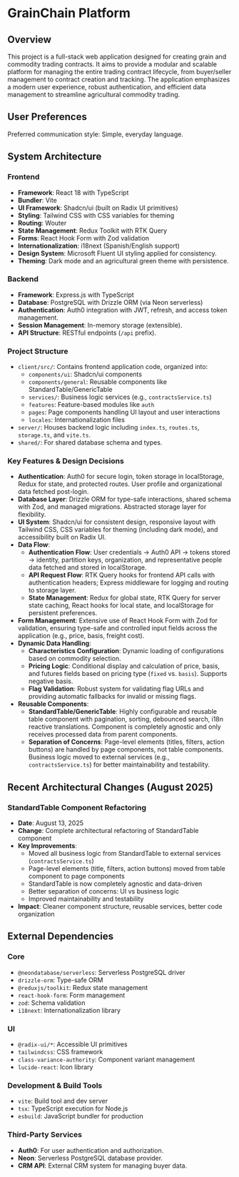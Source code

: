 # GrainChain Platform

## Overview
This project is a full-stack web application designed for creating grain and commodity trading contracts. It aims to provide a modular and scalable platform for managing the entire trading contract lifecycle, from buyer/seller management to contract creation and tracking. The application emphasizes a modern user experience, robust authentication, and efficient data management to streamline agricultural commodity trading.

## User Preferences
Preferred communication style: Simple, everyday language.

## System Architecture

### Frontend
- **Framework**: React 18 with TypeScript
- **Bundler**: Vite
- **UI Framework**: Shadcn/ui (built on Radix UI primitives)
- **Styling**: Tailwind CSS with CSS variables for theming
- **Routing**: Wouter
- **State Management**: Redux Toolkit with RTK Query
- **Forms**: React Hook Form with Zod validation
- **Internationalization**: i18next (Spanish/English support)
- **Design System**: Microsoft Fluent UI styling applied for consistency.
- **Theming**: Dark mode and an agricultural green theme with persistence.

### Backend
- **Framework**: Express.js with TypeScript
- **Database**: PostgreSQL with Drizzle ORM (via Neon serverless)
- **Authentication**: Auth0 integration with JWT, refresh, and access token management.
- **Session Management**: In-memory storage (extensible).
- **API Structure**: RESTful endpoints (`/api` prefix).

### Project Structure
- `client/src/`: Contains frontend application code, organized into:
  - `components/ui`: Shadcn/ui components
  - `components/general`: Reusable components like StandardTable/GenericTable
  - `services/`: Business logic services (e.g., `contractsService.ts`)
  - `features`: Feature-based modules like `auth`
  - `pages`: Page components handling UI layout and user interactions
  - `locales`: Internationalization files
- `server/`: Houses backend logic including `index.ts`, `routes.ts`, `storage.ts`, and `vite.ts`.
- `shared/`: For shared database schema and types.

### Key Features & Design Decisions
- **Authentication**: Auth0 for secure login, token storage in localStorage, Redux for state, and protected routes. User profile and organizational data fetched post-login.
- **Database Layer**: Drizzle ORM for type-safe interactions, shared schema with Zod, and managed migrations. Abstracted storage layer for flexibility.
- **UI System**: Shadcn/ui for consistent design, responsive layout with Tailwind CSS, CSS variables for theming (including dark mode), and accessibility built on Radix UI.
- **Data Flow**:
    - **Authentication Flow**: User credentials -> Auth0 API -> tokens stored -> identity, partition keys, organization, and representative people data fetched and stored in localStorage.
    - **API Request Flow**: RTK Query hooks for frontend API calls with authentication headers; Express middleware for logging and routing to storage layer.
    - **State Management**: Redux for global state, RTK Query for server state caching, React hooks for local state, and localStorage for persistent preferences.
- **Form Management**: Extensive use of React Hook Form with Zod for validation, ensuring type-safe and controlled input fields across the application (e.g., price, basis, freight cost).
- **Dynamic Data Handling**:
    - **Characteristics Configuration**: Dynamic loading of configurations based on commodity selection.
    - **Pricing Logic**: Conditional display and calculation of price, basis, and futures fields based on pricing type (`fixed` vs. `basis`). Supports negative basis.
    - **Flag Validation**: Robust system for validating flag URLs and providing automatic fallbacks for invalid or missing flags.
- **Reusable Components**: 
  - **StandardTable/GenericTable**: Highly configurable and reusable table component with pagination, sorting, debounced search, i18n reactive translations. Component is completely agnostic and only receives processed data from parent components.
  - **Separation of Concerns**: Page-level elements (titles, filters, action buttons) are handled by page components, not table components. Business logic moved to external services (e.g., `contractsService.ts`) for better maintainability and testability.

## Recent Architectural Changes (August 2025)

### StandardTable Component Refactoring
- **Date**: August 13, 2025
- **Change**: Complete architectural refactoring of StandardTable component
- **Key Improvements**:
  - Moved all business logic from StandardTable to external services (`contractsService.ts`)
  - Page-level elements (title, filters, action buttons) moved from table component to page components
  - StandardTable is now completely agnostic and data-driven
  - Better separation of concerns: UI vs business logic
  - Improved maintainability and testability
- **Impact**: Cleaner component structure, reusable services, better code organization

## External Dependencies

### Core
- `@neondatabase/serverless`: Serverless PostgreSQL driver
- `drizzle-orm`: Type-safe ORM
- `@reduxjs/toolkit`: Redux state management
- `react-hook-form`: Form management
- `zod`: Schema validation
- `i18next`: Internationalization library

### UI
- `@radix-ui/*`: Accessible UI primitives
- `tailwindcss`: CSS framework
- `class-variance-authority`: Component variant management
- `lucide-react`: Icon library

### Development & Build Tools
- `vite`: Build tool and dev server
- `tsx`: TypeScript execution for Node.js
- `esbuild`: JavaScript bundler for production

### Third-Party Services
- **Auth0**: For user authentication and authorization.
- **Neon**: Serverless PostgreSQL database provider.
- **CRM API**: External CRM system for managing buyer data.